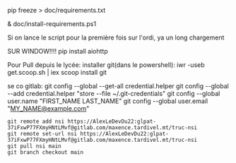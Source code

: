 pip freeze > doc/requirements.txt

& doc/install-requirements.ps1


Si on lance le script pour la première fois sur l'ordi, ya un long chargement

SUR WINDOW!!!!
pip install aiohttp

Pour Pull depuis le lycée:
installer git(dans le powershell):
iwr -useb get.scoop.sh | iex
scoop install git

se co gitlab:
git config --global --get-all credential.helper
git config --global --add credential.helper "store --file ~/.git-credentials"
git config --global user.name "FIRST_NAME LAST_NAME"
git config --global user.email "MY_NAME@example.com"

    git remote add nsi https://AlexLeDevDu22:glpat-37iFxwP77FXmyHNtLMvf@gitlab.com/maxence.tardivel.mt/truc-nsi
    git remote set-url nsi https://AlexLeDevDu22:glpat-37iFxwP77FXmyHNtLMvf@gitlab.com/maxence.tardivel.mt/truc-nsi
    git pull nsi main
    git branch checkout main
